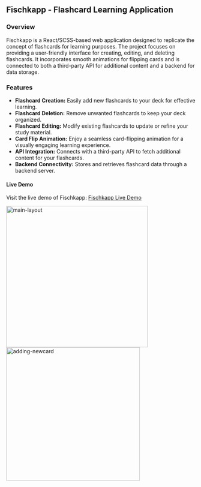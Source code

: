 ## Fischkapp - Flashcard Learning Application

### Overview

Fischkapp is a React/SCSS-based web application designed to replicate the concept of flashcards for learning purposes. The project focuses on providing a user-friendly interface for creating, editing, and deleting flashcards. It incorporates smooth animations for flipping cards and is connected to both a third-party API for additional content and a backend for data storage.

### Features

- **Flashcard Creation:** Easily add new flashcards to your deck for effective learning.
- **Flashcard Deletion:** Remove unwanted flashcards to keep your deck organized.
- **Flashcard Editing:** Modify existing flashcards to update or refine your study material.
- **Card Flip Animation:** Enjoy a seamless card-flipping animation for a visually engaging learning experience.
- **API Integration:** Connects with a third-party API to fetch additional content for your flashcards.
- **Backend Connectivity:** Stores and retrieves flashcard data through a backend server.

#### Live Demo

Visit the live demo of Fischkapp: [Fischkapp Live Demo](https://fischkapp.netlify.app/)

<img width="377" alt="main-layout" src="https://github.com/Adriann77/fischkapp/assets/60987859/419d2a82-8a09-4287-9782-a830d07fc9a7">
<img width="356" alt="adding-newcard" src="https://github.com/Adriann77/fischkapp/assets/60987859/ab71a5a2-8ed9-4dfa-a48b-14cc646346a9">
